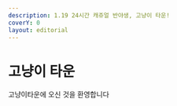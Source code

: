 ```yaml
---
description: 1.19 24시간 캐쥬얼 반야생, 고냥이 타운!
coverY: 0
layout: editorial
---
```


# 고냥이 타운

고냥이타운에 오신 것을 환영합니다
